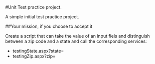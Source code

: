 #Unit Test practice project.

A simple initial test practice project.

##Your mission, if you choose to accept it

Create a script that can take the value of an input fiels and distinguish between a zip code and a state and call the corresponding services:

* testingState.aspx?state=<STATE>
* testingZip.aspx?zip=<ZIP>